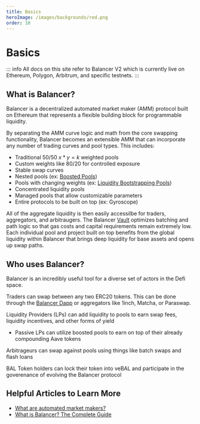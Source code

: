 ```yaml
---
title: Basics
heroImage: /images/backgrounds/red.png
order: 10
---
```


# Basics

::: info
All docs on this site refer to Balancer V2 which is currently live on Ethereum, Polygon, Arbitrum, and specific testnets.
:::

## What is Balancer?

Balancer is a decentralized automated market maker (AMM) protocol built on Ethereum that represents a flexible building block for programmable liquidity.

By separating the AMM curve logic and math from the core swapping functionality, Balancer becomes an extensible AMM that can incorporate any number of trading curves and pool types. This includes:

- Traditional 50/50 $x*y=k$ weighted pools
- Custom weights like 80/20 for controlled exposure
- Stable swap curves
- Nested pools (ex: [Boosted Pools](/concepts/pools/boosted))
- Pools with changing weights (ex: [Liquidity Bootstrapping Pools](/concepts/pools/liquidity-bootstrapping))
- Concentrated liquidity pools
- Managed pools that allow customizable parameters
- Entire protocols to be built on top (ex: Gyroscope)

All of the aggregate liquidity is then easily accessilbe for traders, aggregators, and arbitraugers. The Balancer [Vault](/concepts/vault) optimizes batching and path logic so that gas costs and capital requirements remain extremely low. Each individual pool and project built on top benefits from the global liquidity within Balancer that brings deep liquidity for base assets and opens up swap paths.

## Who uses Balancer?

Balancer is an incredibly useful tool for a diverse set of actors in the Defi space.

Traders can swap between any two ERC20 tokens. This can be done through the [Balancer Dapp](https://app.balancer.fi/#/ethereum/trade) or aggregators like 1inch, Matcha, or Paraswap.

Liquidity Providers (LPs) can add liquidity to pools to earn swap fees, liquidity incentives, and other forms of yield

- Passive LPs can utilize boosted pools to earn on top of their already compounding Aave tokens

Arbitrageurs can swap against pools using things like batch swaps and flash loans

BAL Token holders can lock their token into veBAL and participate in the goverenance of evolving the Balancer protocol

## Helpful Articles to Learn More

- [What are automated market makers?](https://chain.link/education-hub/what-is-an-automated-market-maker-amm)
- [What is Balancer? The Complete Guide](https://medium.com/balancer-protocol/what-is-balancer-the-complete-guide-762ee230a9d4)
